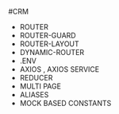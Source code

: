 #CRM

- ROUTER
- ROUTER-GUARD
- ROUTER-LAYOUT
- DYNAMIC-ROUTER
- .ENV
- AXIOS , AXIOS SERVICE
- REDUCER
- MULTI PAGE
- ALIASES
- MOCK BASED CONSTANTS


